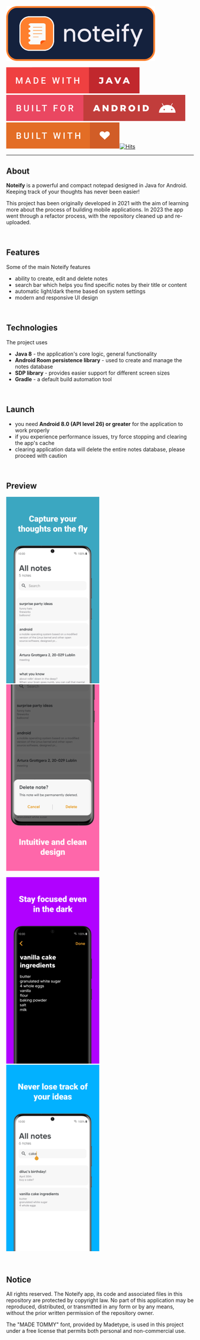 <img src="https://raw.githubusercontent.com/kubixDev/Noteify/master/readmeImages/noteifyLogo.png" width="400"/>

[![forthebadge](https://raw.githubusercontent.com/kubixDev/Noteify/master/readmeImages/madeWithJavaBadge.svg)](https://forthebadge.com) [![forthebadge](https://raw.githubusercontent.com/kubixDev/Noteify/master/readmeImages/builtForAndroidBadge.svg)](https://forthebadge.com) [![forthebadge](https://raw.githubusercontent.com/kubixDev/Noteify/master/readmeImages/builtWithLoveBadge.svg)](https://forthebadge.com)[![Hits](https://hits.seeyoufarm.com/api/count/incr/badge.svg?url=https%3A%2F%2Fgithub.com%2FkubixDev%2FNoteify&count_bg=%23FE7F2D&title_bg=%2314213D&icon=&icon_color=%23E7E7E7&title=hits&edge_flat=false)](https://hits.seeyoufarm.com)

---

## About

**Noteify** is a powerful and compact notepad designed in Java for Android. Keeping track of your thoughts has never been easier!

This project has been originally developed in 2021 with the aim of learning more about the process of building mobile applications. In 2023 the app went through a refactor process, with the repository cleaned up and re-uploaded.

<br>

## Features

Some of the main Noteify features
* ability to create, edit and delete notes
* search bar which helps you find specific notes by their title or content
* automatic light/dark theme based on system settings
* modern and responsive UI design

<br>

## Technologies

The project uses
* **Java 8** - the application's core logic, general functionality
* **Android Room persistence library** - used to create and manage the notes database
* **SDP library** - provides easier support for different screen sizes
* **Gradle** - a default build automation tool

<br>

## Launch

* you need **Android 8.0 (API level 26) or greater** for the application to work properly
* if you experience performance issues, try force stopping and clearing the app's cache
* clearing application data will delete the entire notes database, please proceed with caution

<br>

## Preview

<p float="left">
  <kbd> <img src="https://raw.githubusercontent.com/kubixDev/Noteify/master/readmeImages/preview1.png" width="250"/> </kbd>
  <kbd> <img src="https://raw.githubusercontent.com/kubixDev/Noteify/master/readmeImages/preview2.png" width="250"/> </kbd>
</p>

<p float="left">
  <kbd> <img src="https://raw.githubusercontent.com/kubixDev/Noteify/master/readmeImages/preview3.png" width="250"/> </kbd>
  <kbd> <img src="https://raw.githubusercontent.com/kubixDev/Noteify/master/readmeImages/preview4.png" width="250"/> </kbd>
</p>

<br>

## Notice

All rights reserved. The Noteify app, its code and associated files in this repository are protected by copyright law. No part of this application may be reproduced, distributed, or transmitted in any form or by any means, without the prior written permission of the repository owner.

The "MADE TOMMY" font, provided by Madetype, is used in this project under a free license that permits both personal and non-commercial use.